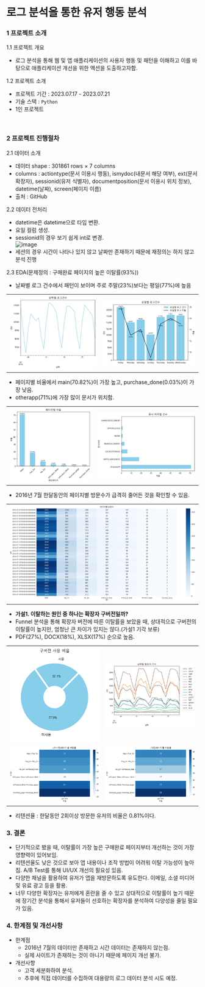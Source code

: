 # 로그 분석을 통한 유저 행동 분석

### 1 프로젝트 소개
1.1 프로젝트 개요   
* 로그 분석을 통해 웹 및 앱 애플리케이션의 사용자 행동 및 패턴을 이해하고 이를 바탕으로 애플리케이션 개선을 위한 액션을 도출하고자함.

1.2 프로젝트 소개
* 프로젝트 기간 : 2023.07.17 - 2023.07.21
* 기술 스택 : ```Python```
* 1인 프로젝트

<br> 

### 2 프로젝트 진행절차
2.1 데이터 소개
* 데이터 shape : 301861 rows × 7 columns
* columns : actiontype(문서 이용시 행동), ismydoc(내문서 해당 여부), ext(문서 확장자), sessionid(유저 식별자), documentposition(문서 이용시 위치 정보), datetime(날짜), screen(페이지 이름)
* 출처 : GitHub

2.2 데이터 전처리
* datetime은 datetime으로 타입 변환.
* 요일 컬럼 생성.
* sessionid의 경우 보기 쉽게 int로 변경.  
  ![image](https://github.com/KIMJEONGSU/logs/assets/23291338/53c16fc1-8502-419b-be56-973e21ad233d)
* 세션의 경우 시간이 나타나 있지 않고 날짜만 존재하기 때문에 재정의는 하지 않고 분석 진행


2.3 EDA(문제정의 : 구매완료 페이지의 높은 이탈률(93%))
* 날짜별 로그 건수에서 패턴이 보이며 주로 주말(23%)보다는 평일(77%)에 높음
<table>
    <td>
      <img src='photo/날짜별로그건수.png' width="100%" height="100%">
    </td>
    <td>
      <img src='photo/요일별로그건수.png' width="100%" height="100%">
    </td>
</table>

* 페이지별 비율에서 main(70.82%)이 가장 높고, purchase_done(0.03%)이 가장 낮음.
* otherapp(71%)에 가장 많이 문서가 위치함.
<table>
    <td>
      <img src='photo/페이지별비율.png' width="100%" height="100%">
    </td>
    <td>
      <img src='photo/문서위치별건수.png' width="100%" height="100%">
    </td>
</table>

* 2016년 7월 한달동안의 페이지별 방문수가 급격히 줄어든 것을 확인할 수 있음.
<table>
    <td>
      <img src='photo/페이지별방문수.png' width="100%" height="100%">
    </td>
</table>

* **가설1. 이탈하는 원인 중 하나는 확장자 구버전일까?**
* Funnel 분석을 통해 확장자 버전에 따른 이탈률을 보았을 때, 상대적으로 구버전의 이탈률이 높지만, 엄청난 큰 차이가 있지는 않다.(가설1 기각 보류)
* PDF(27%), DOCX(18%), XLSX(17%) 순으로 높음.
<table>
<tr>
    <td>
      <img src='photo/확장자구버전사용비율.png' width="100%" height="100%">
    </td>
    <td>
      <img src='photo/날짜별확장자건수.png' width="100%" height="100%">
    </td>
</tr>
<tr>
    <td>
      <img src='photo/(구버전)페이지별 이탈률.png' width="100%" height="100%">
    </td>
    <td>
      <img src='photo/(기존)페이지별이탈률.png' width="100%" height="100%">
    </td>
</tr>
</table>

* 리텐션율 : 한달동안 2회이상 방문한 유저의 비율은 0.81%이다.

### 3. 결론
* 단기적으로 봤을 때, 이탈률이 가장 높은 구매완료 페이지부터 개선하는 것이 가장 영향력이 있어보임.
* 리텐션율도 낮은 것으로 보아 앱 내용이나 조작 방법이 어려워 이탈 가능성이 높아짐. A/B Test를 통해 UI/UX 개선의 필요성 있음.
* 다양한 채널을 활용하여 유저가 앱을 재방문하도록 유도한다. 이메일, 소셜 미디어 및 유료 광고 등을 활용.
* 너무 다양한 확장자는 유저에게 혼란을 줄 수 있고 상대적으로 이탈률이 높기 때문에 장기간 분석을 통해서 유저들이 선호하는 확장자를 분석하여 다양성을 줄일 필요가 있음.


### 4. 한계점 및 개선사항
* 한계점
  * 2016년 7월의 데이터만 존재하고 시간 데이터는 존재하지 않는점.
  * 실제 사이트가 존재하는 것이 아니기 때문에 페이지 개선 불가.
* 개선사항
  * 고객 세분화하여 분석.
  * 추후에 직접 데이터를 수집하여 대용량의 로그 데이터 분석 시도 예정.

